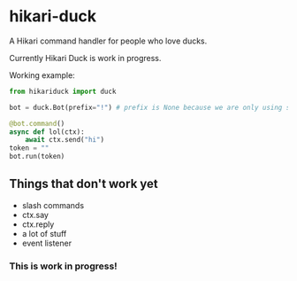 # hikari-duck
A Hikari command handler for people who love ducks.

Currently Hikari Duck is work in progress.

Working example:
```py
from hikariduck import duck

bot = duck.Bot(prefix="!") # prefix is None because we are only using slash commands

@bot.command()
async def lol(ctx):
    await ctx.send("hi")
token = ""
bot.run(token)
```

## Things that don't work yet

- slash commands
- ctx.say
- ctx.reply
- a lot of stuff
- event listener

### This is work in progress!
